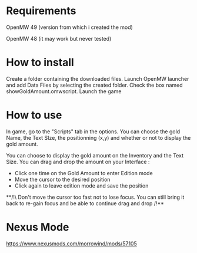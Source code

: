 # Requirements

OpenMW 49 (version from which i created the mod)

OpenMW 48 (it may work but never tested)

# How to install

Create a folder containing the downloaded files.
Launch OpenMW launcher and add Data Files by selecting the created folder.
Check the box named showGoldAmount.omwscript.
Launch the game

# How to use

In game, go to the "Scripts" tab in the options.
You can choose the gold Name, the Text SIze, the positionning (x,y) and whether or not to display the gold amount.

You can choose to display the gold amount on the Inventory and the Text Size.
You can drag and drop the amount on your Interface :

- Click one time on the Gold Amount to enter Edition mode
- Move the cursor to the desired position
- Click again to leave edition mode and save the position

\*\*/!\ Don't move the cursor too fast not to lose focus. You can still bring it back to re-gain focus and be able to continue drag and drop /!\*\*

# Nexus Mode

https://www.nexusmods.com/morrowind/mods/57105
